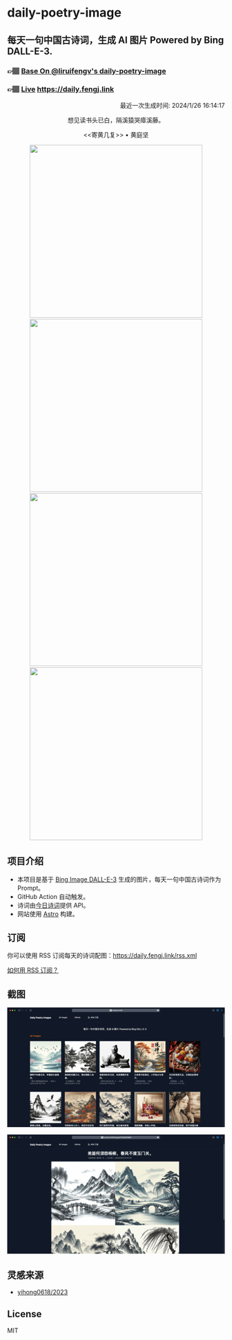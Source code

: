 
# daily-poetry-image

## 每天一句中国古诗词，生成 AI 图片 Powered by Bing DALL-E-3.

### 👉🏽 [Base On @liruifengv's daily-poetry-image](https://github.com/liruifengv/daily-poetry-image)

### 👉🏽 [Live](https://daily.fengj.link) https://daily.fengj.link

<p align="right">
  最近一次生成时间: 2024/1/26 16:14:17
</p>
<p align="center">
想见读书头已白，隔溪猿哭瘴溪藤。
</p>
<p align="center">
<<寄黄几复>> • 黄庭坚
</p>
<p align="center">
<img src="https://tse3.mm.bing.net/th/id/OIG.4jOmhPw0oqUEDrddz8Ln" height="400" width="400" />
<img src="https://tse3.mm.bing.net/th/id/OIG.sn5__rF9fotdPh6_xAQf" height="400" width="400" />
<img src="https://tse4.mm.bing.net/th/id/OIG.dsPm.jzR2TU1GttOixCh" height="400" width="400" />
<img src="https://tse4.mm.bing.net/th/id/OIG.ir4tx2Ywdo65v7IAnN_I" height="400" width="400" />
</p>

## 项目介绍

-   本项目是基于 [Bing Image DALL-E-3](https://www.bing.com/images/create) 生成的图片，每天一句中国古诗词作为 Prompt。
-   GitHub Action 自动触发。
-   诗词由[今日诗词](https://www.jinrishici.com/)提供 API。
-   网站使用 [Astro](https://astro.build) 构建。

## 订阅

你可以使用 RSS 订阅每天的诗词配图：https://daily.fengj.link/rss.xml

[如何用 RSS 订阅？](https://zhuanlan.zhihu.com/p/55026716)

## 截图

![图片列表](./screenshots/Snipaste_2023-12-28_21-00-26.png)

![图片详情](./screenshots/Snipaste_2023-12-28_21-00-53.png)

## 灵感来源

-   [yihong0618/2023](https://github.com/yihong0618/2023)

## License

MIT
